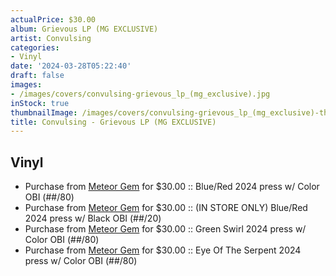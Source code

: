 ```yaml
---
actualPrice: $30.00
album: Grievous LP (MG EXCLUSIVE)
artist: Convulsing
categories:
- Vinyl
date: '2024-03-28T05:22:40'
draft: false
images:
- /images/covers/convulsing-grievous_lp_(mg_exclusive).jpg
inStock: true
thumbnailImage: /images/covers/convulsing-grievous_lp_(mg_exclusive)-thumb.jpg
title: Convulsing - Grievous LP (MG EXCLUSIVE)
---
```


## Vinyl
* Purchase from [Meteor Gem](https://meteor-gem.com/products/convulsing-grievous-lp-mg-exclusive) for $30.00 :: Blue/Red 2024 press w/ Color OBI (##/80)
* Purchase from [Meteor Gem](https://meteor-gem.com/products/convulsing-grievous-lp-mg-exclusive) for $30.00 :: (IN STORE ONLY) Blue/Red 2024 press w/ Black OBI (##/20)
* Purchase from [Meteor Gem](https://meteor-gem.com/products/convulsing-grievous-lp-mg-exclusive) for $30.00 :: Green Swirl 2024 press w/ Color OBI (##/80)
* Purchase from [Meteor Gem](https://meteor-gem.com/products/convulsing-grievous-lp-mg-exclusive) for $30.00 :: Eye Of The Serpent 2024 press w/ Color OBI (##/80)
